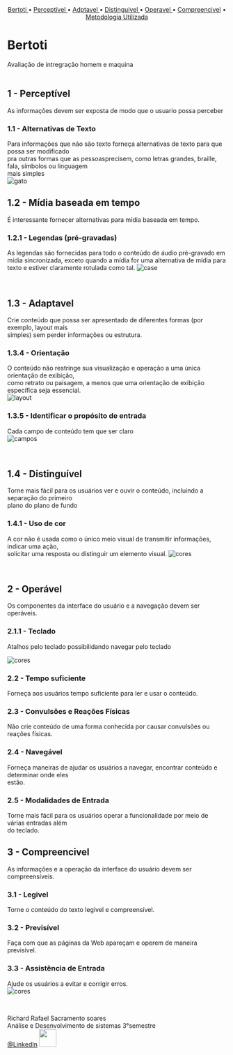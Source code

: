 <br>
<br>
<p align="center">
  <a href ="bertoti"> Bertoti </a>  •   
  <a href ="#Perceptivel"> Perceptível </a>  •   
  <a href ="#adaptavel"> Adptavel </a>  •  
  <a href ="#Distinguível"> Distinguível </a>  • 
  <a href ="#operavel"> Operavel </a>  • 
  <a href ="#compreencivel">Compreencivel</a>  • 
  <a href ="#metodologia-utilizada">Metodologia Utilizada</a> 
 
</p>

# Bertoti

 Avaliação de intregração homem e maquina 
 <br id="bertoti">
<br>


## 1 - Perceptível
As informações devem ser exposta de modo que o usuario possa perceber <br>
 ### 1.1 - Alternativas de Texto  <br>
 Para informações que não são texto forneça alternativas de texto para que possa ser modificado <br>
 pra outras formas que as pessoasprecisem, como letras grandes, braille, fala, símbolos ou linguagem <br> 
 mais simples <br>
 ![gato](https://github.com/Richardrafael/bertoti/blob/main/Intregra%C3%A7%C3%A3o_Homem_Maquina/readme/imge/gato1.PNG)<br>
 ## 1.2 - Mídia baseada em tempo <br>
 É interessante fornecer alternativas para mídia baseada em tempo.
 ### 1.2.1 -  Legendas (pré-gravadas)
As legendas são fornecidas para todo o conteúdo de áudio pré-gravado em mídia sincronizada, exceto quando a mídia for uma alternativa de mídia para texto e estiver claramente rotulada como tal.
 ![case](https://github.com/Richardrafael/bertoti/blob/main/Intregra%C3%A7%C3%A3o_Homem_Maquina/readme/imge/case.PNG)<br>
 

<br id="Perceptivel"> 

## 1.3 - Adaptavel
Crie conteúdo que possa ser apresentado de diferentes formas (por exemplo, layout mais <br>
simples) sem perder informações ou estrutura.<br>
### 1.3.4 - Orientação
O conteúdo não restringe sua visualização e operação a uma única orientação de exibição,<br> 
como retrato ou paisagem, a menos que uma orientação de exibição específica seja essencial.<br>
![layout](https://github.com/Richardrafael/bertoti/blob/main/Intregra%C3%A7%C3%A3o_Homem_Maquina/readme/imge/layout.png)<br>
### 1.3.5 - Identificar o propósito de entrada
Cada campo de conteúdo tem que ser claro <br>
![campos](https://github.com/Richardrafael/bertoti/blob/main/Intregra%C3%A7%C3%A3o_Homem_Maquina/readme/imge/campos.png)<br>

<br id="adaptavel"> 

## 1.4 - Distinguível
Torne mais fácil para os usuários ver e ouvir o conteúdo, incluindo a separação do primeiro<br>
plano do plano de fundo<br>
### 1.4.1 - Uso de cor
A cor não é usada como o único meio visual de transmitir informações, indicar uma ação,<br>
solicitar uma resposta ou distinguir um elemento visual.
![cores](https://github.com/Richardrafael/bertoti/blob/main/Intregra%C3%A7%C3%A3o_Homem_Maquina/readme/imge/cores.png)<br>

<br id="Distinguível">   

## 2 - Operável
Os componentes da interface do usuário e a navegação devem ser operáveis.<br>
### 2.1.1 - Teclado
Atalhos pelo teclado possibilidando navegar pelo teclado<nr>

![cores](https://github.com/Richardrafael/bertoti/blob/main/Intregra%C3%A7%C3%A3o_Homem_Maquina/readme/imge/cadastro_concessionaria.gif)<br>
### 2.2 - Tempo suficiente
Forneça aos usuários tempo suficiente para ler e usar o conteúdo. <br>
### 2.3 - Convulsões e Reações Físicas
Não crie conteúdo de uma forma conhecida por causar convulsões ou reações físicas.<br>
### 2.4 - Navegável
Forneça maneiras de ajudar os usuários a navegar, encontrar conteúdo e determinar onde eles <br> 
estão.<br>
### 2.5 - Modalidades de Entrada
Torne mais fácil para os usuários operar a funcionalidade por meio de várias entradas além <br>do teclado.
<br id="operavel">

## 3 - Compreencivel
As informações e a operação da interface do usuário devem ser compreensíveis.<br>
### 3.1 - Legivel
Torne o conteúdo do texto legível e compreensível.<br>
### 3.2 - Previsível
Faça com que as páginas da Web apareçam e operem de maneira previsível.<br>
### 3.3 - Assistência de Entrada
Ajude os usuários a evitar e corrigir erros.<br>
![cores](https://github.com/Richardrafael/bertoti/blob/main/Intregra%C3%A7%C3%A3o_Homem_Maquina/readme/imge/form.jpg)<br>


<br id="compreencivel">

Richard Rafael Sacramento soares <br>
Análise e Desenvolvimento de sistemas 3°semestre <br> 
[@LinkedIn](https://www.linkedin.com/mwlite/in/richard-soares-002195221) <img src = "./Intregração_Homem_Maquina/readme/imge/richard.png" width="40">                                  

<br>




